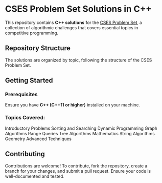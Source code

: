 # CSES Problem Set Solutions in C++

This repository contains **C++ solutions** for the [CSES Problem Set](https://cses.fi/problemset/), a collection of algorithmic challenges that covers essential topics in competitive programming.

## Repository Structure

The solutions are organized by topic, following the structure of the CSES Problem Set.


## Getting Started

### Prerequisites

Ensure you have **C++ (C++11 or higher)** installed on your machine.

### Topics Covered:

Introductory Problems
Sorting and Searching
Dynamic Programming
Graph Algorithms
Range Queries
Tree Algorithms
Mathematics
String Algorithms
Geometry
Advanced Techniques

## Contributing
Contributions are welcome! To contribute, fork the repository, create a branch for your changes, and submit a pull request. Ensure your code is well-documented and tested.

